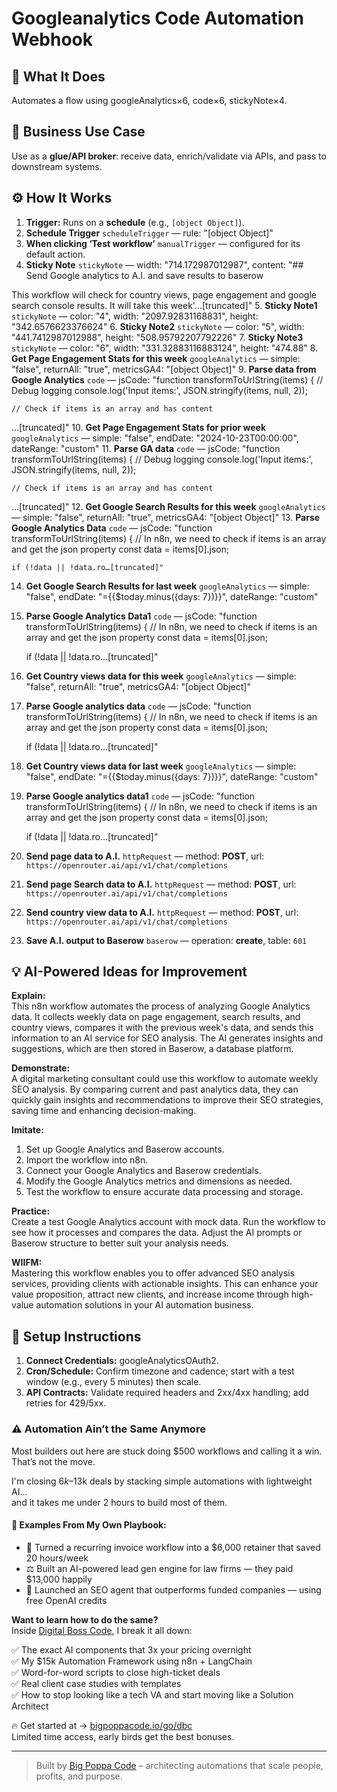 # Googleanalytics Code Automation Webhook
  ## 🚀 What It Does
  Automates a flow using googleAnalytics×6, code×6, stickyNote×4.
  
  ## 💼 Business Use Case
  Use as a **glue/API broker**: receive data, enrich/validate via APIs, and pass to downstream systems.
  
  ## ⚙️ How It Works
  1. **Trigger:** Runs on a **schedule** (e.g., `[object Object]`).
  2. **Schedule Trigger** `scheduleTrigger` — rule: "[object Object]"
3. **When clicking ‘Test workflow’** `manualTrigger` — configured for its default action.
4. **Sticky Note** `stickyNote` — width: "714.172987012987", content: "## Send Google analytics to A.I. and save results to baserow

This workflow will check for country views, page engagement and google search console results. It will take this week'…[truncated]"
5. **Sticky Note1** `stickyNote` — color: "4", width: "2097.92831168831", height: "342.6576623376624"
6. **Sticky Note2** `stickyNote` — color: "5", width: "441.7412987012988", height: "508.95792207792226"
7. **Sticky Note3** `stickyNote` — color: "6", width: "331.32883116883124", height: "474.88"
8. **Get Page Engagement Stats for this week** `googleAnalytics` — simple: "false", returnAll: "true", metricsGA4: "[object Object]"
9. **Parse data from Google Analytics** `code` — jsCode: "function transformToUrlString(items) {
    // Debug logging
    console.log('Input items:', JSON.stringify(items, null, 2));
    
    // Check if items is an array and has content
…[truncated]"
10. **Get Page Engagement Stats for prior week** `googleAnalytics` — simple: "false", endDate: "2024-10-23T00:00:00", dateRange: "custom"
11. **Parse GA data** `code` — jsCode: "function transformToUrlString(items) {
    // Debug logging
    console.log('Input items:', JSON.stringify(items, null, 2));
    
    // Check if items is an array and has content
…[truncated]"
12. **Get Google Search Results for this week** `googleAnalytics` — simple: "false", returnAll: "true", metricsGA4: "[object Object]"
13. **Parse Google Analytics Data** `code` — jsCode: "function transformToUrlString(items) {
    // In n8n, we need to check if items is an array and get the json property
    const data = items[0].json;
    
    if (!data || !data.ro…[truncated]"
14. **Get Google Search Results for last week** `googleAnalytics` — simple: "false", endDate: "={{$today.minus({days: 7})}}", dateRange: "custom"
15. **Parse Google Analytics Data1** `code` — jsCode: "function transformToUrlString(items) {
    // In n8n, we need to check if items is an array and get the json property
    const data = items[0].json;
    
    if (!data || !data.ro…[truncated]"
16. **Get Country views data for this week** `googleAnalytics` — simple: "false", returnAll: "true", metricsGA4: "[object Object]"
17. **Parse Google analytics data** `code` — jsCode: "function transformToUrlString(items) {
    // In n8n, we need to check if items is an array and get the json property
    const data = items[0].json;
    
    if (!data || !data.ro…[truncated]"
18. **Get Country views data for last week** `googleAnalytics` — simple: "false", endDate: "={{$today.minus({days: 7})}}", dateRange: "custom"
19. **Parse Google analytics data1** `code` — jsCode: "function transformToUrlString(items) {
    // In n8n, we need to check if items is an array and get the json property
    const data = items[0].json;
    
    if (!data || !data.ro…[truncated]"
20. **Send page data to A.I.** `httpRequest` — method: **POST**, url: `https://openrouter.ai/api/v1/chat/completions`
21. **Send page Search data to A.I.** `httpRequest` — method: **POST**, url: `https://openrouter.ai/api/v1/chat/completions`
22. **Send country view data to A.I.** `httpRequest` — method: **POST**, url: `https://openrouter.ai/api/v1/chat/completions`
23. **Save A.I. output to Baserow** `baserow` — operation: **create**, table: `601`
  
  ## 💡 AI-Powered Ideas for Improvement
  **Explain:**  
This n8n workflow automates the process of analyzing Google Analytics data. It collects weekly data on page engagement, search results, and country views, compares it with the previous week's data, and sends this information to an AI service for SEO analysis. The AI generates insights and suggestions, which are then stored in Baserow, a database platform.

**Demonstrate:**  
A digital marketing consultant could use this workflow to automate weekly SEO analysis. By comparing current and past analytics data, they can quickly gain insights and recommendations to improve their SEO strategies, saving time and enhancing decision-making.

**Imitate:**  
1. Set up Google Analytics and Baserow accounts.
2. Import the workflow into n8n.
3. Connect your Google Analytics and Baserow credentials.
4. Modify the Google Analytics metrics and dimensions as needed.
5. Test the workflow to ensure accurate data processing and storage.

**Practice:**  
Create a test Google Analytics account with mock data. Run the workflow to see how it processes and compares the data. Adjust the AI prompts or Baserow structure to better suit your analysis needs.

**WIIFM:**  
Mastering this workflow enables you to offer advanced SEO analysis services, providing clients with actionable insights. This can enhance your value proposition, attract new clients, and increase income through high-value automation solutions in your AI automation business.
  
  ## 🔧 Setup Instructions
  1. **Connect Credentials:** googleAnalyticsOAuth2.
2. **Cron/Schedule:** Confirm timezone and cadence; start with a test window (e.g., every 5 minutes) then scale.
3. **API Contracts:** Validate required headers and 2xx/4xx handling; add retries for 429/5xx.
  
### ⚠️ Automation Ain’t the Same Anymore

Most builders out here are stuck doing $500 workflows and calling it a win.  
That’s not the move.  

I'm closing $6k–$13k deals by stacking simple automations with lightweight AI...  
and it takes me under 2 hours to build most of them.

#### 🧠 Examples From My Own Playbook:
- 🔁 Turned a recurring invoice workflow into a $6,000 retainer that saved 20 hours/week  
- ⚖️ Built an AI-powered lead gen engine for law firms — they paid $13,000 happily  
- 🚀 Launched an SEO agent that outperforms funded companies — using free OpenAI credits  

**Want to learn how to do the same?**  
Inside [Digital Boss Code](https://bigpoppacode.io/go/dbc), I break it all down:

✅ The exact AI components that 3x your pricing overnight  
✅ My $15k Automation Framework using n8n + LangChain  
✅ Word-for-word scripts to close high-ticket deals  
✅ Real client case studies with templates  
✅ How to stop looking like a tech VA and start moving like a Solution Architect  

🔥 Get started at → [bigpoppacode.io/go/dbc](https://bigpoppacode.io/go/dbc)  
Limited time access, early birds get the best bonuses.

---
> Built by [Big Poppa Code](https://bigpoppacode.io) – architecting automations that scale people, profits, and purpose.
  